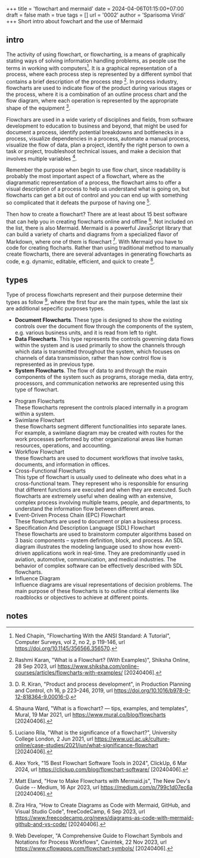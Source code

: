 +++
title = 'flowchart and mermaid'
date = 2024-04-06T01:15:00+07:00
draft = false
math = true
tags = []
url = '0002'
author = 'Sparisoma Viridi'
+++
Short intro about fowchart and the use of Mermaid <!--more-->

## intro
The activity of using flowchart, or flowcharting, is a means of graphically stating ways of solving information handling problems, as people use the terms in working with computers[^chapin_1970]. It is a graphical representation of a process, where each process step is represented by a different symbol that contains a brief description of the process step [^karan_2023]. In process industry, flowcharts are used to indicate flow of the product during various stages or the process, where it is a combination of an outline process chart and the flow diagram, where each operation is represented by the appropriate shape of the equipment [^kiran_2019].

Flowchars are used in a wide variety of disciplines and fields, from software development to education to business and beyond, that might be used for document a process, identify potential breakdowns and bottlenecks in a process, visualize dependencies in a process, automate a manual process, visualize the flow of data, plan a project, identify the right person to own a task or project, troubleshoot technical issues, and make a decision that involves multiple variables [^ward_2021].

Remember the purpose when begin to use flow chart, since readability is probably the most important aspect of a flowchart,  where as the diagrammatic representation of a process, the flowchart aims to offer a visual description of a process to help us understand what is going on, but flowcharts can get a bit out of control and you can end up with something so complicated that it defeats the purpose of having one [^rila_2021].

Then how to create a flowchart? There are at least about 15 best software that can help you in creating flowcharts online and offline [^york_2024]. Not included on the list, there is also Mermaid. Mermaid is a powerful JavaScript library that can build a variety of charts and diagrams from a specialized flavor of Markdown, where one of them is flowchart [^elland_2023]. With Mermaid you have to code for creating flocharts. Rather than using traditional method to manually create flowcharts, there are several advantages in generating flowcharts as code, e.g. dynamic, editable, efficient, and quick to create [^hira_2023]. 


## types
Type of process flowcharts represent and their purpose determine their types as follow [^developer_2023], where the first four are the main types, while the last six are additional sepecific purposes types.

+ **Document Flowcharts**. These type is designed to show the existing controls over the document flow through the components of the system, e.g. various business units, and it is read from left to right.
+ **Data Flowcharts**. This type represents the controls governing data flows within the system and is used primarily to show the channels through which data is transmitted throughout the system, which focuses on channels of data transmission, rather than how control flow is represented as in previous type.
+ **System Flowcharts**. The flow of data to and through the main components of the system such as programs, storage media, data entry, processors, and communication networks are represented using this type of flowchart.

- Program Flowcharts \
These flowcharts represent the controls placed internally in a program within a system.
- Swimlane Flowchart \
these flowcharts segment different functionalities into separate lanes. For example, a swimlane diagram may be created with routes for the work processes performed by other organizational areas like human resources, operations, and accounting.
- Workflow Flowchart \
these flowcharts are used to document workflows that involve tasks, documents, and information in offices.
- Cross-Functional Flowcharts \
This type of flowchart is usually used to delineate who does what in a cross-functional team. They represent who is responsible for ensuring that different functions are executed and when they are executed. Such flowcharts are extremely useful when dealing with an extensive, complex process involving multiple teams, people, and departments, to understand the information flow between different areas.
- Event-Driven Process Chain (EPC) Flowchart \
These flowcharts are used to document or plan a business process.
- Specification And Description Language (SDL) Flowchart \
These flowcharts are used to brainstorm computer algorithms based on 3 basic components – system definition, block, and process. An SDL diagram illustrates the modeling language used to show how event-driven applications work in real-time. They are predominantly used in aviation, automotive, communication, and medical industries. The behavior of complex software can be effectively described with SDL flowcharts.
- Influence Diagram \
Influence diagrams are visual representations of decision problems. The main purpose of these flowcharts is to outline critical elements like roadblocks or objectives to achieve at different points.


## notes
[^chapin_1970]: Ned Chapin, "Flowcharting With the ANSI Standard: A Tutorial", Computer Surveys, vol 2, no 2, p 119-146, url https://doi.org/10.1145/356566.356570.
[^developer_2023]: Web Developer, "A Comprehensive Guide to Flowchart Symbols and Notations for Process Workflows", Cavintek, 22 Nov 2023, url https://www.cflowapps.com/flowchart-symbols/ [20240406].
[^elland_2023]: Matt Eland, "How to Make Flowcharts with Mermaid.js", The New Dev's Guide -- Medium, 16 Apr 2023, url https://medium.com/p/799c1d07ec6a [20240406].
[^hira_2023]: Zira Hira, "How to Create Diagrams as Code with Mermaid, GitHub, and Visual Studio Code", freeCodeCamp, 6 Sep 2023, url https://www.freecodecamp.org/news/diagrams-as-code-with-mermaid-github-and-vs-code/ [20240406].
[^karan_2023]: Rashmi Karan, "What is a Flowchart? (With Examples)", Shiksha Online, 28 Sep 2023, url https://www.shiksha.com/online-courses/articles/flowcharts-with-examples/ [20240406].
[^kiran_2019]: D. R. Kiran,  "Product and process development", in Production Planning and Control, ch 16, p 223–246, 2019, url https://doi.org/10.1016/b978-0-12-818364-9.00016-0.
[^rila_2021]: Luciano Rila, "What is the significance of a flowchart?", University College London, 2 Jun 2021, url https://www.ucl.ac.uk/culture-online/case-studies/2021/jun/what-significance-flowchart [20240406].
[^ward_2021]: Shauna Ward, "What is a flowchart? — tips, examples, and templates", Mural, 19 Mar 2021, url https://www.mural.co/blog/flowcharts [20240406].
[^york_2024]: Alex York, "15 Best Flowchart Software Tools in 2024", ClickUp, 6 Mar 2024, url https://clickup.com/blog/flowchart-software/ [20240406].
